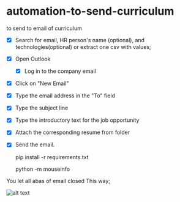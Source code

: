 # automation-to-send-curriculum
to send to email of curriculum

- [x]  Search for email, HR person's name (optional), and technologies(optional) or extract one csv with values;
- [x]  Open Outlook
    - [x]  Log in to the company email
- [x]  Click on "New Email"
- [x]  Type the email address in the "To" field
- [x]  Type the subject line
- [x]  Type the introductory text for the job opportunity
- [x]  Attach the corresponding resume from folder
- [x]  Send the email.

    pip install -r requirements.txt

    python -m mouseinfo


You let all abas of email closed
This way;

![alt text](image.png)